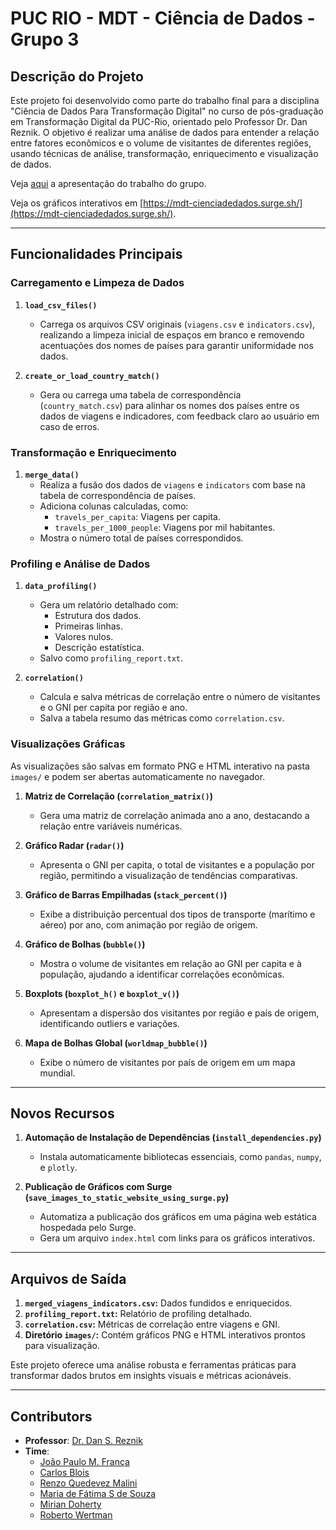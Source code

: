# PUC RIO - MDT - Ciência de Dados - Grupo 3

## **Descrição do Projeto**
Este projeto foi desenvolvido como parte do trabalho final para a disciplina "Ciência de Dados Para Transformação Digital" no curso de pós-graduação em Transformação Digital da PUC-Rio, orientado pelo Professor Dr. Dan Reznik. O objetivo é realizar uma análise de dados para entender a relação entre fatores econômicos e o volume de visitantes de diferentes regiões, usando técnicas de análise, transformação, enriquecimento e visualização de dados.

Veja [aqui](https://bit.ly/mdt-ciencia_de_dados-grupo3) a apresentação do trabalho do grupo.

Veja os gráficos interativos em [https://mdt-cienciadedados.surge.sh/](https://mdt-cienciadedados.surge.sh/).

---

## **Funcionalidades Principais**

### **Carregamento e Limpeza de Dados**
1. **`load_csv_files()`**
   - Carrega os arquivos CSV originais (`viagens.csv` e `indicators.csv`), realizando a limpeza inicial de espaços em branco e removendo acentuações dos nomes de países para garantir uniformidade nos dados.

2. **`create_or_load_country_match()`**
   - Gera ou carrega uma tabela de correspondência (`country_match.csv`) para alinhar os nomes dos países entre os dados de viagens e indicadores, com feedback claro ao usuário em caso de erros.

### **Transformação e Enriquecimento**
1. **`merge_data()`**
   - Realiza a fusão dos dados de `viagens` e `indicators` com base na tabela de correspondência de países.
   - Adiciona colunas calculadas, como:
     - `travels_per_capita`: Viagens per capita.
     - `travels_per_1000_people`: Viagens por mil habitantes.
   - Mostra o número total de países correspondidos.

### **Profiling e Análise de Dados**
1. **`data_profiling()`**
   - Gera um relatório detalhado com:
     - Estrutura dos dados.
     - Primeiras linhas.
     - Valores nulos.
     - Descrição estatística.
   - Salvo como `profiling_report.txt`.

2. **`correlation()`**
   - Calcula e salva métricas de correlação entre o número de visitantes e o GNI per capita por região e ano.
   - Salva a tabela resumo das métricas como `correlation.csv`.

### **Visualizações Gráficas**
As visualizações são salvas em formato PNG e HTML interativo na pasta `images/` e podem ser abertas automaticamente no navegador.

1. **Matriz de Correlação (`correlation_matrix()`)**
   - Gera uma matriz de correlação animada ano a ano, destacando a relação entre variáveis numéricas.

2. **Gráfico Radar (`radar()`)**
   - Apresenta o GNI per capita, o total de visitantes e a população por região, permitindo a visualização de tendências comparativas.

3. **Gráfico de Barras Empilhadas (`stack_percent()`)**
   - Exibe a distribuição percentual dos tipos de transporte (marítimo e aéreo) por ano, com animação por região de origem.

4. **Gráfico de Bolhas (`bubble()`)**
   - Mostra o volume de visitantes em relação ao GNI per capita e à população, ajudando a identificar correlações econômicas.

5. **Boxplots (`boxplot_h()` e `boxplot_v()`)**
   - Apresentam a dispersão dos visitantes por região e país de origem, identificando outliers e variações.

6. **Mapa de Bolhas Global (`worldmap_bubble()`)**
   - Exibe o número de visitantes por país de origem em um mapa mundial.

---

## **Novos Recursos**
1. **Automação de Instalação de Dependências (`install_dependencies.py`)**
   - Instala automaticamente bibliotecas essenciais, como `pandas`, `numpy`, e `plotly`.

2. **Publicação de Gráficos com Surge (`save_images_to_static_website_using_surge.py`)**
   - Automatiza a publicação dos gráficos em uma página web estática hospedada pelo Surge.
   - Gera um arquivo `index.html` com links para os gráficos interativos.

---

## **Arquivos de Saída**
1. **`merged_viagens_indicators.csv`:** Dados fundidos e enriquecidos.
2. **`profiling_report.txt`:** Relatório de profiling detalhado.
3. **`correlation.csv`:** Métricas de correlação entre viagens e GNI.
4. **Diretório `images/`:** Contém gráficos PNG e HTML interativos prontos para visualização.

Este projeto oferece uma análise robusta e ferramentas práticas para transformar dados brutos em insights visuais e métricas acionáveis.

---

## Contributors  

- **Professor**: [Dr. Dan S. Reznik](https://www.linkedin.com/in/dan-s-reznik-bb49133)
- **Time**:
  - [João Paulo M. França](https://www.linkedin.com/in/jpfranca)
  - [Carlos Blois](https://www.linkedin.com/in/carlos-blois-273398)
  - [Renzo Quedevez Malini](https://www.linkedin.com/in/renzomalini)
  - [Maria de Fátima S de Souza](https://www.linkedin.com/in/maria-f%C3%A1tima-soares-de-souza-pmp-6523411b)
  - [Mirian Doherty](https://www.linkedin.com/in/mhdoherty)
  - [Roberto Wertman](https://www.linkedin.com/in/bobwertman/)
